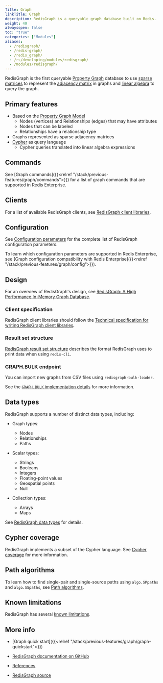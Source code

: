 ```yaml
---
Title: Graph
linkTitle: Graph
description: RedisGraph is a queryable graph database built on Redis.
weight: 40
alwaysopen: false
toc: "true"
categories: ["Modules"]
aliases:
  - /redisgraph/
  - /redis-graph/
  - /redis_graph/
  - /rs/developing/modules/redisgraph/
  - /modules/redisgraph/
---
```

RedisGraph is the first queryable [Property Graph](https://github.com/opencypher/openCypher/blob/master/docs/property-graph-model.adoc) database to use [sparse matrices](https://en.wikipedia.org/wiki/Sparse_matrix) to represent the [adjacency matrix](https://en.wikipedia.org/wiki/Adjacency_matrix) in graphs and [linear algebra](http://faculty.cse.tamu.edu/davis/GraphBLAS.html) to query the graph.

## Primary features

- Based on the [Property Graph Model](https://github.com/opencypher/openCypher/blob/master/docs/property-graph-model.adoc)
    - Nodes (vertices) and Relationships (edges) that may have attributes
    - Nodes that can be labeled
    - Relationships have a relationship type
- Graphs represented as sparse adjacency matrices
- [Cypher](http://www.opencypher.org/) as query language
    - Cypher queries translated into linear algebra expressions

## Commands

See [Graph commands]({{<relref "/stack/previous-features/graph/commands">}}) for a list of graph commands that are supported in Redis Enterprise.

## Clients

For a list of available RedisGraph clients, see [RedisGraph client libraries](https://github.com/RedisGraph/RedisGraph/blob/master/docs/docs/clients.md).

## Configuration

See [Configuration parameters](https://github.com/RedisGraph/RedisGraph/blob/master/docs/docs/configuration.md) for the complete list of RedisGraph configuration parameters.

To learn which configuration parameters are supported in Redis Enterprise, see [Graph configuration compatibility with Redis Enterprise]({{<relref "/stack/previous-features/graph/config">}}).

## Design

For an overview of RedisGraph's design, see [RedisGraph: A High Performance In-Memory Graph Database](https://github.com/RedisGraph/RedisGraph/blob/master/docs/docs/design/_index.md).

### Client specification

RedisGraph client libraries should follow the [Technical specification for writing RedisGraph client libraries](https://github.com/RedisGraph/RedisGraph/blob/master/docs/docs/design/client_spec.md).

### Result set structure

[RedisGraph result set structure](https://github.com/RedisGraph/RedisGraph/blob/master/docs/docs/design/result_structure.md) describes the format RedisGraph uses to print data when using `redis-cli`.

### GRAPH.BULK endpoint

You can import new graphs from CSV files using `redisgraph-bulk-loader`.

See the [`GRAPH.BULK` implementation details](https://github.com/RedisGraph/RedisGraph/blob/master/docs/docs/design/bulk_spec.md) for more information.

## Data types

RedisGraph supports a number of distinct data types, including:

- Graph types:
    - Nodes
    - Relationships
    - Paths

- Scalar types:
    - Strings
    - Booleans
    - Integers
    - Floating-point values
    - Geospatial points
    - Null
  
- Collection types:
    - Arrays
    - Maps

See [RedisGraph data types](https://github.com/RedisGraph/RedisGraph/blob/master/docs/docs/datatypes.md) for details.

## Cypher coverage

RedisGraph implements a subset of the Cypher language. See [Cypher coverage](https://github.com/RedisGraph/RedisGraph/blob/master/docs/docs/cypher_support.md) for more information.

## Path algorithms

To learn how to find single-pair and single-source paths using `algo.SPpaths` and `algo.SSpaths`, see [Path algorithms](https://github.com/RedisGraph/RedisGraph/blob/master/docs/docs/path_algorithm.md).

## Known limitations

RedisGraph has several [known limitations](https://github.com/RedisGraph/RedisGraph/blob/master/docs/docs/known_limitations.md).

## More info

- [Graph quick start]({{<relref "/stack/previous-features/graph/graph-quickstart">}})

- [RedisGraph documentation on GitHub](https://github.com/RedisGraph/RedisGraph/tree/master/docs/docs)

- [References](https://github.com/RedisGraph/RedisGraph/blob/master/docs/docs/References.md)

- [RedisGraph source](https://github.com/RedisGraph/RedisGraph/)